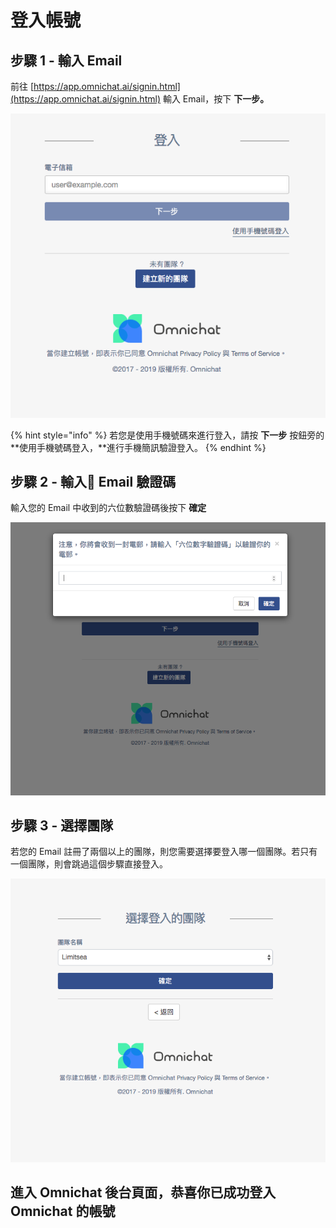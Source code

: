# 登入帳號

## 步驟 1 **- 輸入 Email**&#x20;

前往 [https://app.omnichat.ai/signin.html](https://app.omnichat.ai/signin.html) 輸入 Email，按下 **下一步。**

![](<.gitbook/assets/登入 1.png>)

{% hint style="info" %}
若您是使用手機號碼來進行登入，請按 **下一步** 按鈕旁的 **使用手機號碼登入，**進行手機簡訊驗證登入。
{% endhint %}

## 步驟 2 **- 輸入 Email 驗證碼**

輸入您的 Email 中收到的六位數驗證碼後按下 **確定**

![](<.gitbook/assets/登入 2.png>)

## 步驟 3 **- 選擇團隊**

若您的 Email 註冊了兩個以上的團隊，則您需要選擇要登入哪一個團隊。若只有一個團隊，則會跳過這個步驟直接登入。

![](<.gitbook/assets/登入 3.png>)

## **進入 Omnichat 後台頁面，恭喜你已成功登入 Omnichat 的帳號**
